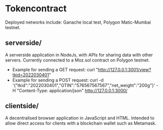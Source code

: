 # Tokencontract
Deployed networks include: Ganache local test, Polygon Matic-Mumbai testnet.

## serverside/
A serverside application in NodeJs, with APIs for sharing data with other servers. Currently connected to a Moz.sol contract on Polygon testnet.
- Example for sending a GET request: curl "http://127.0.0.1:3001/view?tkid=2022030401"
- Example for sending a POST request: curl -d '{"tkid":"2022030401","GTIN":"576567567567","net_weight":"200g"}' -H "Content-Type: application/json" http://127.0.0.1:3000/

## clientside/
A decentralised browser application in JavaScript and HTML. Intended to allow direct access for clients with a blockchain wallet such as Metamask.